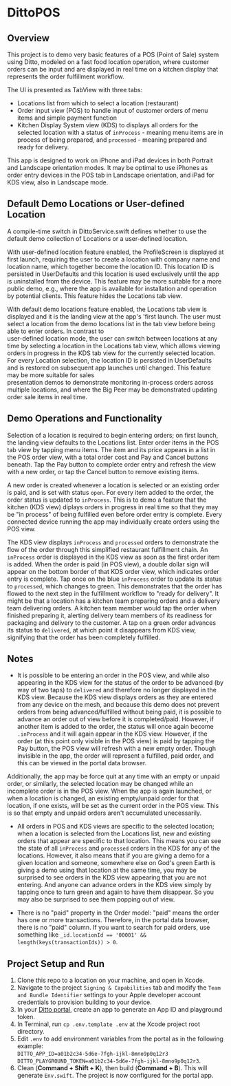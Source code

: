 # DittoPOS  

## Overview  
This project is to demo very basic features of a POS (Point of Sale) system using Ditto, modeled on a fast food location operation, 
where customer orders can be input and are displayed in real time on a kitchen display that represents the order fulfillment workflow.  

The UI is presented as TabView with three tabs:  
- Locations list from which to select a location (restaurant)   
- Order input view (POS) to handle input of customer orders of menu items and simple payment function   
- Kitchen Display System view (KDS) to displays all orders for the selected location with a status of `inProcess` - meaning menu items 
are in process of being prepared, and `processed` - meaning prepared and ready for delivery.  

This app is designed to work on iPhone and iPad devices in both Portrait and Landscape orientation modes. It may be optimal to use 
iPhones as order entry devices in the POS tab in Landscape orientation, and iPad for KDS view, also in Landscape mode.  


## Default Demo Locations or User-defined Location  
A compile-time switch in DittoService.swift defines whether to use the default demo collection of Locations or a user-defined location.     

With user-defined location feature enabled, the ProfileScreen is displayed at first launch, requiring the user to create a location with 
company name and location name, which together become the location ID. This location ID is persisted in UserDefaults and this location is 
used exclusively until the app is uninstalled from the device. This feature may be more suitable for a more public demo, e.g., where the 
app is available for installation and operation by potential clients. This feature hides the Locations tab view.    

With default demo locations feature enabled, the Locations tab view is displayed and it is the landing view at the app's 'first launch. 
The user must select a location from the demo locations list in the tab view before being able to enter orders. In contrast to  
user-defined location mode, the user can switch between locations at any time by selecting a location in the Locations tab view, which 
allows viewing orders in progress in the KDS tab view for the currently selected location. For every Location selection, the location ID 
is persisted in UserDefaults and is restored on subsequent app launches until changed. This feature may be more suitable for sales  
presentation demos to demonstrate monitoring in-process orders across multiple locations, and where the Big Peer may be demonstrated 
updating order sale items in real time.  

## Demo Operations and Functionality  
Selection of a location is required to begin entering orders; on first launch, the landing view defaults to the Locations list. Enter 
order items in the POS tab view by tapping menu items. The item and its price appears in a list in the POS order view, with a total 
order cost and Pay and Cancel buttons beneath. Tap the Pay button to complete order entry and refresh the view with a new order, or tap 
the Cancel button to remove existing items.  

A new order is created whenever a location is selected or an existing order is paid, and is set with status `open`. For every item added 
to the order, the order status is updated to `inProcess`. This is to demo a feature that the kitchen (KDS view) diplays orders in 
progress in real time so that they may be "in process" of being fulfilled even before order entry is complete. Every connected device 
running the app may individually create orders using the POS view.    

The KDS view displays `inProcess` and `processed` orders to demonstrate the flow of the order through this simplified restaurant 
fulfillment chain. An `inProcess` order is displayed in the KDS view as soon as the first order item is added. When the order is 
paid (in POS view), a double dollar sign will appear on the bottom border of that KDS order view, which indicates order entry is complete. 
Tap once on the blue `inProcess` order to update its status to `processed`, which changes to green. This demonstrates that the order has 
flowed to the next step in the fulfillment workflow to "ready for delivery". It might be that a location has a kitchen team preparing 
orders and a delivery team delivering orders. A kitchen team member would tap the order when finished preparing it, alerting delivery team 
members of its readiness for packaging and delivery to the customer. A tap on a green order advances its status to `delivered`, at which 
point it disappears from KDS view, signifying that the order has been completely fulfilled.  


## Notes 
- It is possible to be entering an order in the POS view, and while also appearing in the KDS view for the status of the order to be 
advanced (by way of two taps) to `delivered` and therefore no longer displayed in the KDS view. Because the KDS view displays orders as 
they are entered from any device on the mesh, and because this demo does not prevent orders from being advanced/fulfilled without being 
paid, it is possible to advance an order out of view before it is completed/paid. However, if another item is added to the order, the 
status will once again become `.inProcess` and it will again appear in the KDS view. However, if the order (at this point only visible in 
the POS view) is paid by tapping the Pay button, the POS view will refresh with a new empty order. Though invisible in the app, the order 
will represent a fulfilled, paid order, and this can be viewed in the portal data browser.  

Additionally, the app may be force quit at any time with an empty or unpaid order, or similarly, the selected location may be changed while 
an incomplete order is in the POS view. When the app is again launched, or when a location is changed, an existing empty/unpaid order for 
that location, if one exists, will be set as the current order in the POS view. This is so that empty and unpaid orders aren't accumulated 
unecessarily.  

- All orders in POS and KDS views are specific to the selected location; when a location is selected from the Locations list, new and 
existing orders that appear are specific to that location. This means you can see the state of all `inProcess` and `processed` orders in the 
KDS for any of the locations. However, it also means that if you are giving a demo for a given location and someone, somewhere else on God's 
green Earth is giving a demo using that location at the same time, you may be surprised to see orders in the KDS view appearing that you are 
not entering. And anyone can advance orders in the KDS view simply by tapping once to turn green and again to have them disappear. So you may 
also be surprised to see them popping out of view.  

- There is no "paid" property in the Order model: "paid" means the order has one or more transactions. Therefore, in the portal data browser, 
there is no "paid" column. If you want to search for paid orders, use something like ```_id.locationId == '00001' && length(keys(transactionIds)) > 0```.  


## Project Setup and Run
1. Clone this repo to a location on your machine, and open in Xcode.    
2. Navigate to the project `Signing & Capabilities` tab and modify the `Team and Bundle Identifier` settings to your Apple developer account 
credentials to provision building to your device.  
3. In your [Ditto portal](https://portal.ditto.live), create an app to generate an App ID and 
playground token.   
4. In Terminal, run `cp .env.template .env` at the Xcode project root directory.   
5. Edit `.env` to add environment variables from the portal as in the following example:   
```DITTO_APP_ID=a01b2c34-5d6e-7fgh-ijkl-8mno9p0q12r3``` 
```DITTO_PLAYGROUND_TOKEN=a01b2c34-5d6e-7fgh-ijkl-8mno9p0q12r3```.  
6. Clean (**Command + Shift + K**), then build (**Command + B**). This will generate `Env.swift`. 
The project is now configured for the portal app.    
